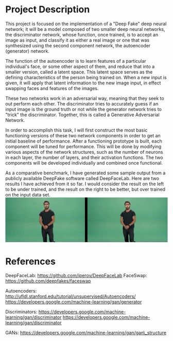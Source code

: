 # Project Description

This project is focused on the implementation of a "Deep Fake" deep neural network; it will be a model composed of two smaller deep neural networks, the discriminator network, whose function, once trained, is to accept an image as input, and classify it as either a real image or one that was synthesized using the second component network, the autoencoder (generator) network.

The function of the autoencoder is to learn features of a particular individual's face, or some other aspect of them, and reduce that into a smaller version, called a latent space. This latent space serves as the defining characteristics of the person being trained on. When a new input is given, it will apply that latent information to the new image input, in effect swapping faces and features of the images.

These two networks work in an adversarial way, meaning that they seek to out perform each other. The discriminator tries to accurately guess if an input image is the ground truth or not while the generator network tries to "trick" the discriminator. Together, this is called a Generative Adversarial Network.

In order to accomplish this task, I will first construct the most basic functioning versions of these two network components in order to get an initial baseline of performance. After a functioning prototype is built, each component will be tuned for performance. This will be done by modifying various aspects of the network structures, such as the number of neurons in each layer, the number of layers, and their activation functions. The two components will be developed individually and combined once functional.

As a comparative benchmark, I have generated some sample output from a publicly available DeepFake software called DeepFaceLab. Here are two results I have achieved from it so far. I would consider the result on the left to be under trained, and the result on the right to be better, but over trained on the input data set.![](images/media/image1.png)

# References

DeepFaceLab: https://github.com/iperov/DeepFaceLab
FaceSwap: https://github.com/deepfakes/faceswap

Autoencoders: http://ufldl.stanford.edu/tutorial/unsupervised/Autoencoders/
https://developers.google.com/machine-learning/gan/generator

Discriminators: https://developers.google.com/machine-learning/gan/discriminator
https://developers.google.com/machine-learning/gan/discriminator

GANs: https://developers.google.com/machine-learning/gan/gan\_structure
